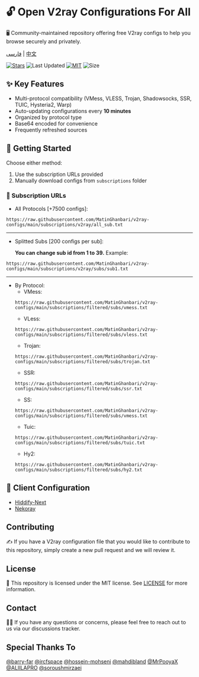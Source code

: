 # 🔓 Open V2ray Configurations For All
🖥️ Community-maintained repository offering free V2ray configs to help you browse securely and privately.

[فارسی](https://github.com/MatinGhanbari/v2ray-configs/blob/main/docs/README/README.fa.md) | [中文](https://github.com/MatinGhanbari/v2ray-configs/blob/main/docs/README/README.zh.md)

[![Stars](https://img.shields.io/github/stars/MatinGhanbari/v2ray-configs?style=flat-square)](https://github.com/MatinGhanbari/v2ray-configs/stargazers)
![Last Updated](https://img.shields.io/github/last-commit/MatinGhanbari/v2ray-configs?style=flat-square) [![MIT](https://img.shields.io/badge/license-MIT-green?style=flat-square)](https://lbesson.mit-license.org/) ![Size](https://img.shields.io/github/repo-size/MatinGhanbari/v2ray-configs?style=flat-square)

## ✨ Key Features
- Multi-protocol compatibility (VMess, VLESS, Trojan, Shadowsocks, SSR, TUIC, Hysteria2, Warp)
- Auto-updating configurations every **10 minutes**
- Organized by protocol type
- Base64 encoded for convenience
- Frequently refreshed sources

## 🚀 Getting Started
Choose either method:
1. Use the subscription URLs provided
2. Manually download configs from `subscriptions` folder

### 🔗 Subscription URLs
- All Protocols [+7500 configs]:
```
https://raw.githubusercontent.com/MatinGhanbari/v2ray-configs/main/subscriptions/v2ray/all_sub.txt
```

---

- Splitted Subs [200 configs per sub]:

    **You can change sub id from 1 to 39.** Example:
```
https://raw.githubusercontent.com/MatinGhanbari/v2ray-configs/main/subscriptions/v2ray/subs/sub1.txt
```

---

- By Protocol:
    - VMess: 
    ```
    https://raw.githubusercontent.com/MatinGhanbari/v2ray-configs/main/subscriptions/filtered/subs/vmess.txt
    ```
    - VLess: 
    ```
    https://raw.githubusercontent.com/MatinGhanbari/v2ray-configs/main/subscriptions/filtered/subs/vless.txt
    ```
    - Trojan: 
    ```
    https://raw.githubusercontent.com/MatinGhanbari/v2ray-configs/main/subscriptions/filtered/subs/trojan.txt
    ```
    - SSR: 
    ```
    https://raw.githubusercontent.com/MatinGhanbari/v2ray-configs/main/subscriptions/filtered/subs/ssr.txt
    ```
    - SS: 
    ```
    https://raw.githubusercontent.com/MatinGhanbari/v2ray-configs/main/subscriptions/filtered/subs/vmess.txt
    ```
    - Tuic: 
    ```
    https://raw.githubusercontent.com/MatinGhanbari/v2ray-configs/main/subscriptions/filtered/subs/tuic.txt
    ```
    - Hy2: 
    ```
    https://raw.githubusercontent.com/MatinGhanbari/v2ray-configs/main/subscriptions/filtered/subs/hy2.txt
    ```

## 📲 Client Configuration
- [Hiddify-Next](https://github.com/hiddify/hiddify-next)
- [Nekoray](https://github.com/MatsuriDayo/nekoray)

## Contributing
✍️ If you have a V2ray configuration file that you would like to contribute to this repository, simply create a new pull request and we will review it.

## License
📝 This repository is licensed under the MIT license. See [LICENSE](https://raw.githubusercontent.com/MatinGhanbari/v2ray-configs/main/LICENSE) for more information.

## Contact
🙋‍♀️ If you have any questions or concerns, please feel free to reach out to us via our discussions tracker.

## Special Thanks To
[@barry-far](https://github.com/barry-far)
[@ircfspace](https://github.com/MrPooyaX)
[@hossein-mohseni](https://github.com/hossein-mohseni)
[@mahdibland](https://github.com/mahdibland)
[@MrPooyaX](https://github.com/MrPooyaX)
[@ALIILAPRO](https://github.com/ALIILAPRO)
[@soroushmirzaei](https://github.com/soroushmirzaei)
